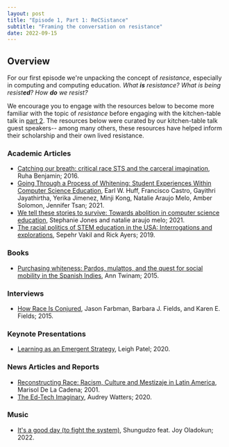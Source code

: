 ```yaml
---
layout: post
title: "Episode 1, Part 1: ReCSistance"
subtitle: "Framing the conversation on resistance"
date: 2022-09-15
---
```


## Overview
For our first episode we're unpacking the concept of *resistance*, especially in computing and computing education. *What **is** resistance? What is being resist**ed**? How **do** we resist?*

We encourage you to engage with the resources below to become more familiar with the topic of *resistance* before engaging with the kitchen-table talk in [part 2](/2022/11/11/e1p2). The resources below were curated by our kitchen-table talk guest speakers-- among many others, these resources have helped inform their scholarship and their own lived resistance.

### Academic Articles
- [Catching our breath: critical race STS and the carceral imagination](https://estsjournal.org/index.php/ests/article/download/70/44), Ruha Benjamin; 2016.
- [Going Through a Process of Whitening: Student Experiences Within Computer Science Education](/assets/pdfs/csEdStudentExperience.pdf), Earl W. Huff, Francisco Castro, Gayithri Jayathirtha, Yerika Jimenez, Minji Kong, Natalie Araujo Melo, Amber Solomon, Jennifer Tsan; 2021.
- [We tell these stories to survive: Towards abolition in computer science education](https://link.springer.com/article/10.1007/s42330-021-00158-2), Stephanie Jones and natalie araujo melo; 2021.
- [The racial politics of STEM education in the USA: Interrogations and explorations](https://www.tandfonline.com/doi/pdf/10.1080/13613324.2019.1592831), Sepehr Vakil and Rick Ayers; 2019. 

### Books
- [Purchasing whiteness: Pardos, mulattos, and the quest for social mobility in the Spanish Indies](https://www.sup.org/books/title/?id=8173), Ann Twinam; 2015. 

### Interviews
- [How Race Is Conjured](https://jacobin.com/2015/06/karen-barbara-fields-racecraft-dolezal-racism/), Jason Farbman, Barbara J. Fields, and Karen E. Fields; 2015. 

### Keynote Presentations
- [Learning as an Emergent Strategy](https://www.isls.org/annual-meeting/icls/icls-2020-online-conference/), Leigh Patel; 2020. 

### News Articles and Reports
- [Reconstructing Race: Racism, Culture and Mestizaje in Latin America](https://nacla.org/article/reconstructing-race-racism-culture-and-mestizaje-latin-america), Marisol De La Cadena; 2001.
- [The Ed-Tech Imaginary](http://hackeducation.com/2020/06/21/imaginary), Audrey Watters; 2020. 

### Music
- [It's a good day (to fight the system)](https://shungudzo.lnk.to/gooddayftjoy), Shungudzo feat. Joy Oladokun; 2022.
